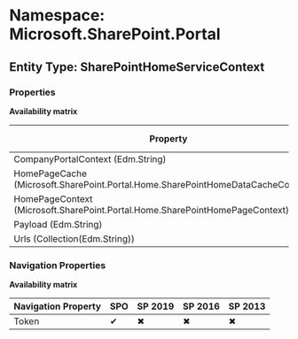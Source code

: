 # Namespace: Microsoft.SharePoint.Portal
## Entity Type: SharePointHomeServiceContext

### Properties

**Availability matrix**

Property | SPO | SP 2019 | SP 2016 | SP 2013
----------|-----|---------|---------|--------
CompanyPortalContext (Edm.String) | ✔ | ✖ | ✖ | ✖
HomePageCache (Microsoft.SharePoint.Portal.Home.SharePointHomeDataCacheCollection) | ✔ | ✔ | ✖ | ✖
HomePageContext (Microsoft.SharePoint.Portal.Home.SharePointHomePageContext) | ✔ | ✔ | ✖ | ✖
Payload (Edm.String) | ✔ | ✔ | ✖ | ✖
Urls (Collection(Edm.String)) | ✔ | ✔ | ✖ | ✖

### Navigation Properties

**Availability matrix**

Navigation Property | SPO | SP 2019 | SP 2016 | SP 2013
----------|-----|---------|---------|--------
Token | ✔ | ✖ | ✖ | ✖
